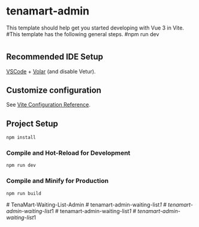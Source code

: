 # tenamart-admin

This template should help get you started developing with Vue 3 in Vite.
#This template has the following general steps.
#npm run dev
#

## Recommended IDE Setup

[VSCode](https://code.visualstudio.com/) + [Volar](https://marketplace.visualstudio.com/items?itemName=Vue.volar) (and disable Vetur).

## Customize configuration

See [Vite Configuration Reference](https://vite.dev/config/).

## Project Setup

```sh
npm install
```

### Compile and Hot-Reload for Development

```sh
npm run dev
```

### Compile and Minify for Production

```sh
npm run build
```
#   T e n a M a r t - W a i t i n g - L i s t - A d m i n 
 
 #   t e n a m a r t - a d m i n - w a i t i n g - l i s t _ 1 
 
 #   t e n a m a r t - a d m i n - w a i t i n g - l i s t _ 1 
 
 #   t e n a m a r t - a d m i n - w a i t i n g - l i s t _ 1 
 
 #   t e n a m a r t - a d m i n - w a i t i n g - l i s t _ 1 
 
 
